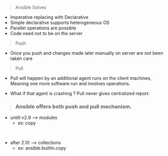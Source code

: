 > Ansible Solves
* Imperative replacing with Declarative
* Simple declarative supports heterogeneous OS
* Parallel operations are possible
* Code need not to be on the server

> Push

* Once you push and changes made later manually on server are not been taken care
> Pull

* Pull will happen by an additional agent runs on the client machines, Meaning one more software run and involves operations.

* What if that agent is crashing ? Pull never gives centralized report.

> ###  Ansible offers both push and pull mechanism.

* untill v2.9 --> modules 
    * ex: copy

</br>

* after 2.10 --> collections
    * ex: ansible.builtin.copy

